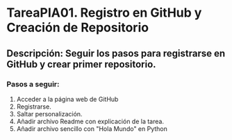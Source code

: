 # TareaPIA01. Registro en GitHub y Creación de Repositorio

## Descripción: Seguir los pasos para registrarse en GitHub y crear primer repositorio. 

### Pasos a seguir:
1. Acceder a la página web de GitHub
2. Registrarse.
3. Saltar personalización.
4. Añadir archivo Readme con explicación de la tarea.
5. Añadir archivo sencillo con "Hola Mundo" en Python
